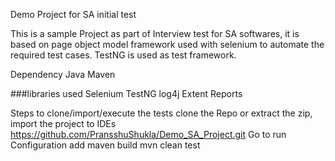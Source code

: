 Demo Project for SA initial test

This is a sample Project as part of Interview test for SA softwares, it is based on page object model framework used with selenium to automate the required test cases. TestNG is used as test framework.

Dependency Java Maven

###libraries used Selenium TestNG log4j Extent Reports

Steps to clone/import/execute the tests
clone the Repo or extract the zip, import the project to IDEs
https://github.com/PransshuShukla/Demo_SA_Project.git
Go to run Configuration
add maven build
mvn clean test
